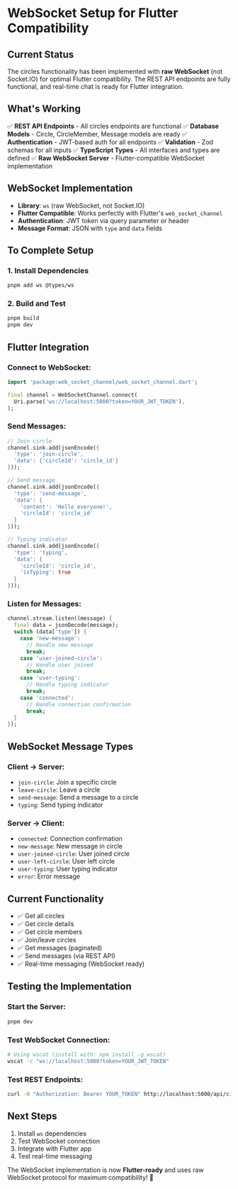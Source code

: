 # WebSocket Setup for Flutter Compatibility

## Current Status
The circles functionality has been implemented with **raw WebSocket** (not Socket.IO) for optimal Flutter compatibility. The REST API endpoints are fully functional, and real-time chat is ready for Flutter integration.

## What's Working
✅ **REST API Endpoints** - All circles endpoints are functional
✅ **Database Models** - Circle, CircleMember, Message models are ready
✅ **Authentication** - JWT-based auth for all endpoints
✅ **Validation** - Zod schemas for all inputs
✅ **TypeScript Types** - All interfaces and types are defined
✅ **Raw WebSocket Server** - Flutter-compatible WebSocket implementation

## WebSocket Implementation
- **Library**: `ws` (raw WebSocket, not Socket.IO)
- **Flutter Compatible**: Works perfectly with Flutter's `web_socket_channel`
- **Authentication**: JWT token via query parameter or header
- **Message Format**: JSON with `type` and `data` fields

## To Complete Setup

### 1. Install Dependencies
```bash
pnpm add ws @types/ws
```

### 2. Build and Test
```bash
pnpm build
pnpm dev
```

## Flutter Integration

### Connect to WebSocket:
```dart
import 'package:web_socket_channel/web_socket_channel.dart';

final channel = WebSocketChannel.connect(
  Uri.parse('ws://localhost:5000?token=YOUR_JWT_TOKEN'),
);
```

### Send Messages:
```dart
// Join circle
channel.sink.add(jsonEncode({
  'type': 'join-circle',
  'data': {'circleId': 'circle_id'}
}));

// Send message
channel.sink.add(jsonEncode({
  'type': 'send-message',
  'data': {
    'content': 'Hello everyone!',
    'circleId': 'circle_id'
  }
}));

// Typing indicator
channel.sink.add(jsonEncode({
  'type': 'typing',
  'data': {
    'circleId': 'circle_id',
    'isTyping': true
  }
}));
```

### Listen for Messages:
```dart
channel.stream.listen((message) {
  final data = jsonDecode(message);
  switch (data['type']) {
    case 'new-message':
      // Handle new message
      break;
    case 'user-joined-circle':
      // Handle user joined
      break;
    case 'user-typing':
      // Handle typing indicator
      break;
    case 'connected':
      // Handle connection confirmation
      break;
  }
});
```

## WebSocket Message Types

### Client → Server:
- `join-circle`: Join a specific circle
- `leave-circle`: Leave a circle
- `send-message`: Send a message to a circle
- `typing`: Send typing indicator

### Server → Client:
- `connected`: Connection confirmation
- `new-message`: New message in circle
- `user-joined-circle`: User joined circle
- `user-left-circle`: User left circle
- `user-typing`: User typing indicator
- `error`: Error message

## Current Functionality
- ✅ Get all circles
- ✅ Get circle details
- ✅ Get circle members
- ✅ Join/leave circles
- ✅ Get messages (paginated)
- ✅ Send messages (via REST API)
- ✅ Real-time messaging (WebSocket ready)

## Testing the Implementation

### Start the Server:
```bash
pnpm dev
```

### Test WebSocket Connection:
```bash
# Using wscat (install with: npm install -g wscat)
wscat -c "ws://localhost:5000?token=YOUR_JWT_TOKEN"
```

### Test REST Endpoints:
```bash
curl -H "Authorization: Bearer YOUR_TOKEN" http://localhost:5000/api/circles
```

## Next Steps
1. Install `ws` dependencies
2. Test WebSocket connection
3. Integrate with Flutter app
4. Test real-time messaging

The WebSocket implementation is now **Flutter-ready** and uses raw WebSocket protocol for maximum compatibility! 🚀 